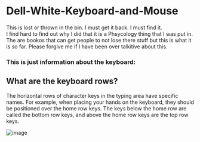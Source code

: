 # Dell-White-Keyboard-and-Mouse
This is lost or thrown in the bin. I must get it back. I must find it.  
I find hard to find out why I did that it is a Phsycology thing that I was put in. The are bookos that can get people to not 
lose there stuff but this is what it is so far. Please forgive me if I have been over talkitive about this. 

### This is just information about the keyboard:

## What are the keyboard rows?
The horizontal rows of character keys in the typing area have specific names. For example, when placing your hands on the keyboard, they should be positioned over the home row keys. The keys below the home row are called the bottom row keys, and above the home row keys are the top row keys.

![image](https://user-images.githubusercontent.com/87011258/170227143-91a69185-4d8d-4824-b353-242757ec6b4d.png)

